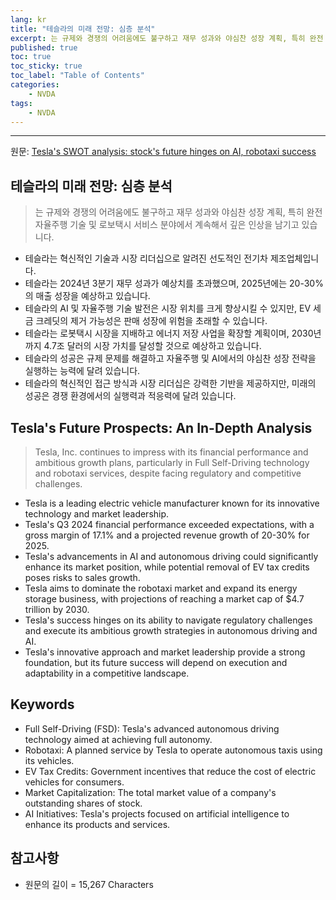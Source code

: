 ```yaml
---
lang: kr
title: "테슬라의 미래 전망: 심층 분석"
excerpt: 는 규제와 경쟁의 어려움에도 불구하고 재무 성과와 야심찬 성장 계획, 특히 완전 자율주행 기술 및 로보택시 서비스 분야에서 계속해서 깊은 인상을 남기고 있습니다.
published: true
toc: true
toc_sticky: true
toc_label: "Table of Contents"
categories:
    - NVDA
tags:
    - NVDA
---
```


---

  원문: [Tesla's SWOT analysis: stock's future hinges on AI, robotaxi success](https://www.investing.com/news/swot-analysis/teslas-swot-analysis-stocks-future-hinges-on-ai-robotaxi-success-93CH-3801789)

## 테슬라의 미래 전망: 심층 분석

> 는 규제와 경쟁의 어려움에도 불구하고 재무 성과와 야심찬 성장 계획, 특히 완전 자율주행 기술 및 로보택시 서비스 분야에서 계속해서 깊은 인상을 남기고 있습니다.


- 테슬라는 혁신적인 기술과 시장 리더십으로 알려진 선도적인 전기차 제조업체입니다.
- 테슬라는 2024년 3분기 재무 성과가 예상치를 초과했으며, 2025년에는 20-30%의 매출 성장을 예상하고 있습니다.
- 테슬라의 AI 및 자율주행 기술 발전은 시장 위치를 크게 향상시킬 수 있지만, EV 세금 크레딧의 제거 가능성은 판매 성장에 위험을 초래할 수 있습니다.
- 테슬라는 로봇택시 시장을 지배하고 에너지 저장 사업을 확장할 계획이며, 2030년까지 4.7조 달러의 시장 가치를 달성할 것으로 예상하고 있습니다.
- 테슬라의 성공은 규제 문제를 해결하고 자율주행 및 AI에서의 야심찬 성장 전략을 실행하는 능력에 달려 있습니다.
- 테슬라의 혁신적인 접근 방식과 시장 리더십은 강력한 기반을 제공하지만, 미래의 성공은 경쟁 환경에서의 실행력과 적응력에 달려 있습니다.

## Tesla's Future Prospects: An In-Depth Analysis

> Tesla, Inc. continues to impress with its financial performance and ambitious growth plans, particularly in Full Self-Driving technology and robotaxi services, despite facing regulatory and competitive challenges.


- Tesla is a leading electric vehicle manufacturer known for its innovative technology and market leadership.
- Tesla's Q3 2024 financial performance exceeded expectations, with a gross margin of 17.1% and a projected revenue growth of 20-30% for 2025.
- Tesla's advancements in AI and autonomous driving could significantly enhance its market position, while potential removal of EV tax credits poses risks to sales growth.
- Tesla aims to dominate the robotaxi market and expand its energy storage business, with projections of reaching a market cap of $4.7 trillion by 2030.
- Tesla's success hinges on its ability to navigate regulatory challenges and execute its ambitious growth strategies in autonomous driving and AI.
- Tesla's innovative approach and market leadership provide a strong foundation, but its future success will depend on execution and adaptability in a competitive landscape.

## Keywords

- Full Self-Driving (FSD): Tesla's advanced autonomous driving technology aimed at achieving full autonomy.
- Robotaxi: A planned service by Tesla to operate autonomous taxis using its vehicles.
- EV Tax Credits: Government incentives that reduce the cost of electric vehicles for consumers.
- Market Capitalization: The total market value of a company's outstanding shares of stock.
- AI Initiatives: Tesla's projects focused on artificial intelligence to enhance its products and services.

## 참고사항

- 원문의 길이 = 15,267 Characters

